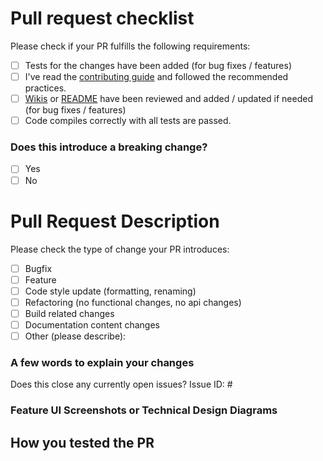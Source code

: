 <!-- Please refer to our contributing documentation for making changes to the code of Hydra Lab https://github.com/microsoft/HydraLab/blob/main/CONTRIBUTING.md#making-changes-to-the-code , or let us know here if you need any help: https://github.com/microsoft/HydraLab/issues/new -->

# Pull request checklist
<!-- Put an x in the boxes that apply. You can also fill these out after creating the PR. If you're unsure about any of them, don't hesitate to ask. We're here to help! This is simply a reminder of what we are going to look for before merging your code. -->
Please check if your PR fulfills the following requirements:
- [ ] Tests for the changes have been added (for bug fixes / features)
- [ ] I've read the [contributing guide](https://github.com/microsoft/HydraLab/blob/main/CONTRIBUTING.md#making-changes-to-the-code) and followed the recommended practices.
- [ ] [Wikis](https://github.com/microsoft/HydraLab/wiki) or [README](https://github.com/microsoft/HydraLab/blob/main/README.md) have been reviewed and added / updated if needed (for bug fixes / features)
- [ ] Code compiles correctly with all tests are passed.

### Does this introduce a breaking change?
<!-- If this introduces a breaking change for Hydra Lab User and requires a migration process, please describe the impact and migration path for existing applications below. -->

- [ ] Yes
- [ ] No

# Pull Request Description

Please check the type of change your PR introduces:
- [ ] Bugfix
- [ ] Feature
- [ ] Code style update (formatting, renaming)
- [ ] Refactoring (no functional changes, no api changes)
- [ ] Build related changes
- [ ] Documentation content changes
- [ ] Other (please describe): 

### A few words to explain your changes
<!-- Please write a brief information about the PR, what it contains & its purpose, new behaviors after the change -->

Does this close any currently open issues? Issue ID: #

### Feature UI Screenshots or Technical Design Diagrams
<!-- If this is a relatively large or complex change, kick off the discussion by drawing the tech design with PlantUML and explaining why you chose the solution you did and what alternatives you considered, etc... -->

## How you tested the PR
<!-- This is important! Please make sure the change is tested, you can test it by adding UTs, do local test and share the screenshots, etc. -->

